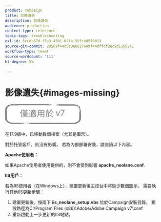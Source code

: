 ```yaml
---
product: campaign
title: 影像遺失
description: 影像遺失
audience: production
content-type: reference
topic-tags: troubleshooting
exl-id: 6ccda57d-f7a3-4501-b2f4-59fcb05f9013
source-git-commit: 20509f44c5b8e0827a09f44dffdf2ec9d11652a1
workflow-type: tm+mt
source-wordcount: '111'
ht-degree: 5%

---
```


# 影像遺失{#images-missing}

![](../../assets/v7-only.svg)

在17.9版中，已移動數個檔案（尤其是圖示）。

對於托管客戶，則沒有影響。 若為內部部署安裝，請閱讀以下內容。

**Apache使用者：**

如果Apache使用者使用提供的，則不會受到影響 **apache_neolane.conf**.

**IIS用戶：**

若為IIS使用者（在Windows上），建置更新後主控台中將缺少數個圖示。 需要執行其他IIS更新步驟：

1. 建置更新後，按兩下 **iis_neolane_setup.vbs** 位於Campaign安裝目錄。 預設路徑為C:\Program Files (x86)\Adobe\Adobe Campaign v7\conf
1. 重新啟動上一步更新的IIS站點。
